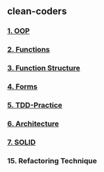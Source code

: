 ## clean-coders

### <a href="md/01. OOP.md">1. OOP</a>

### <a href="md/02. Functions.md">2. Functions</a>

### <a href="md/03. Function Structure.md">3. Function Structure</a>

### <a href="md/04. Forms.md">4. Forms</a>

### <a href="md/05. TDD-Practice.md">5. TDD-Practice</a>

### <a href="md/06. Architecture.md">6. Architecture</a>

### <a href="md/07. SOLID.md">7. SOLID</a>

### 15. Refactoring Technique

